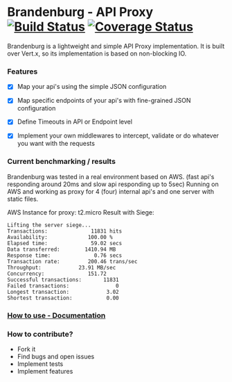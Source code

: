 # Brandenburg - API Proxy [![Build Status](https://travis-ci.org/leosilvadev/brandenburg.svg?branch=master)](https://travis-ci.org/leosilvadev/brandenburg) [![Coverage Status](https://coveralls.io/repos/github/leosilvadev/brandenburg/badge.svg?branch=master)](https://coveralls.io/github/leosilvadev/brandenburg?branch=master)
Brandenburg is a lightweight and simple API Proxy implementation. It is built over Vert.x, so its implementation is based on non-blocking IO.

### Features
- [x] Map your api's using the simple JSON configuration
- [x] Map specific endpoints of your api's with fine-grained JSON configuration
- [x] Define Timeouts in API or Endpoint level
- [x] Implement your own middlewares to intercept, validate or do whatever you want with the requests


### Current benchmarking / results
Brandenburg was tested in a real environment based on AWS. (fast api's responding around 20ms and slow api responding up to 5sec)
Running on AWS and working as proxy for 4 (four) internal api's and one server with static files.

AWS Instance for proxy: t2.micro
Result with Siege:
```
Lifting the server siege...
Transactions:		       11831 hits
Availability:		      100.00 %
Elapsed time:		       59.02 secs
Data transferred:	     1410.94 MB
Response time:		        0.76 secs
Transaction rate:	      200.46 trans/sec
Throughput:		       23.91 MB/sec
Concurrency:		      151.72
Successful transactions:       11831
Failed transactions:	           0
Longest transaction:	        3.02
Shortest transaction:	        0.00
```

### [How to use - Documentation](https://github.com/leosilvadev/brandenburg/wiki)

### How to contribute?
- Fork it
- Find bugs and open issues
- Implement tests
- Implement features
